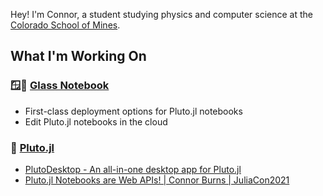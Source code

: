 Hey! I'm Connor, a student studying physics and computer science at the [Colorado School of Mines](https://www.mines.edu/). 

## What I'm Working On
### 🪟📓 [Glass Notebook](https://glassnotebook.io)
- First-class deployment options for Pluto.jl notebooks
- Edit Pluto.jl notebooks in the cloud

### 🎈 [Pluto.jl](https://github.com/fonsp/Pluto.jl)
- [PlutoDesktop - An all-in-one desktop app for Pluto.jl](https://github.com/JuliaPluto/PlutoDesktop)
- [Pluto.jl Notebooks are Web APIs! | Connor Burns | JuliaCon2021](https://youtu.be/cx_mjsmybA8)
